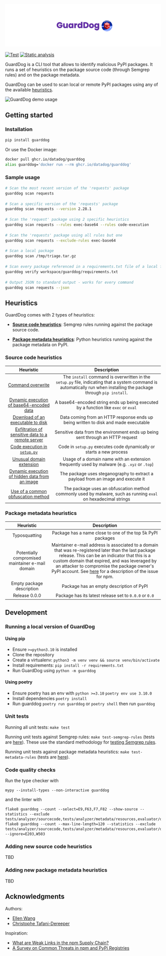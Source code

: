 ![GuardDog Banner](docs/images/banner.png)

[![Test](https://github.com/DataDog/guarddog/actions/workflows/test.yml/badge.svg)](https://github.com/DataDog/guarddog/actions/workflows/test.yml) [![Static analysis](https://github.com/DataDog/guarddog/actions/workflows/semgrep.yml/badge.svg)](https://github.com/DataDog/guarddog/actions/workflows/semgrep.yml)

GuardDog is a CLI tool that allows to identify malicious PyPI packages. It runs a set of heuristics on the package source code (through Semgrep rules) and on the package metadata.

GuardDog can be used to scan local or remote PyPI packages using any of the available [heuristics](#heuristics).

![GuardDog demo usage](docs/images/demo.png)

## Getting started

### Installation

```sh
pip install guarddog
```

Or use the Docker image:

```sh
docker pull ghcr.io/datadog/guarddog
alias guarddog='docker run --rm ghcr.io/datadog/guarddog'
```

### Sample usage

```sh
# Scan the most recent version of the 'requests' package
guarddog scan requests

# Scan a specific version of the 'requests' package
guarddog scan requests --version 2.28.1

# Scan the 'request' package using 2 specific heuristics
guarddog scan requests --rules exec-base64 --rules code-execution

# Scan the 'requests' package using all rules but one
guarddog scan requests --exclude-rules exec-base64

# Scan a local package
guarddog scan /tmp/triage.tar.gz

# Scan every package referenced in a requirements.txt file of a local folder
guarddog verify workspace/guarddog/requirements.txt

# Output JSON to standard output - works for every command
guarddog scan requests --json
```


## Heuristics

GuardDog comes with 2 types of heuristics:

* [**Source code heuristics**](https://github.com/DataDog/guarddog/tree/main/guarddog/analyzer/sourcecode): Semgrep rules running against the package source code.

* [**Package metadata heuristics**](https://github.com/DataDog/guarddog/tree/main/guarddog/analyzer/metadata): Python heuristics running against the package metadata on PyPI.

### Source code heuristics


|                                                                         **Heuristic**                                                                         |                                                                            **Description**                                                                            |
|:-------------------------------------------------------------------------------------------------------------------------------------------------------------:|:---------------------------------------------------------------------------------------------------------------------------------------------------------------------:|
|                       [Command overwrite](https://github.com/DataDog/guarddog/blob/main/guarddog/analyzer/sourcecode/cmd-overwrite.yml)                       | The `install` command is overwritten in the `setup.py` file, indicating that a system command is automatically run when installing the package through `pip install`. |
|            [Dynamic execution of base64-encoded data](https://github.com/DataDog/guarddog/blob/main/guarddog/analyzer/sourcecode/exec-base64.yml)             |                                          A base64-encoded string ends up being executed by a function like `exec` or `eval`                                           |
|            [Download of an executable to disk](https://github.com/DataDog/guarddog/blob/main/guarddog/analyzer/sourcecode/download-executable.yml)            |                                          Data coming from an HTTP response ends up being written to disk and made executable                                          |
| [Exfiltration of sensitive data to a remote server](https://github.com/DataDog/guarddog/blob/main/guarddog/analyzer/sourcecode/exfiltrate-sensitive-data.yml) |                                            Sensitive data from the environment ends up being sent through an HTTP request                                             |
|                 [Code execution in `setup.py`](https://github.com/DataDog/guarddog/blob/main/guarddog/analyzer/sourcecode/code-execution.yml)                 |                                                 Code in `setup.py` executes code dynamically or starts a new process                                                  |
|                    [Unusual domain extension](https://github.com/DataDog/guarddog/blob/main/guarddog/analyzer/sourcecode/shady-links.yml)                     |                                      Usage of a domain name with an extension frequently used by malware (e.g. `.xyz` or `.top`)                                      |
|        [Dynamic execution of hidden data from an image](https://github.com/DataDog/guarddog/blob/main/guarddog/analyzer/sourcecode/steganography.yml)         |                                           The package uses steganography to extract a payload from an image and execute it                                            |
|               [Use of a common obfuscation method](https://github.com/DataDog/guarddog/blob/main/guarddog/analyzer/sourcecode/obfuscation.yml)                |                            The package uses an obfuscation method commonly used by malware, such as running `eval` on hexadecimal strings                             |

### Package metadata heuristics

|                  **Heuristic**                   |                                                                                                                                                                                                   **Description**                                                                                                                                                                                                   |
|:------------------------------------------------:|:-------------------------------------------------------------------------------------------------------------------------------------------------------------------------------------------------------------------------------------------------------------------------------------------------------------------------------------------------------------------------------------------------------------------:|
|                  Typosquatting                   |                                                                                                                                                                             Package has a name close to one of the top 5k PyPI packages                                                                                                                                                                             |
| Potentially compromised maintainer e-mail domain | Maintainer e-mail address is associated to a domain that was re-registered later than the last package release. This can be an indicator that this is a custom domain that expired, and was leveraged by an attacker to compromise the package owner's PyPI account. See [here](https://therecord.media/thousands-of-npm-accounts-use-email-addresses-with-expired-domains) for a description of the issue for npm. |
|            Empty package description             |                                                                                                                                                                                      Package has an empty description of PyPI                                                                                                                                                                                       |
|                  Release 0.0.0                   |                                                                                                                                                                               Package has its latest release set to `0.0.0` or `0.0`                                                                                                                                                                                |

## Development

### Running a local version of GuardDog

#### Using pip

* Ensure `>=python3.10` is installed
* Clone the repository
* Create a virtualenv: `python3 -m venv venv && source venv/bin/activate`
* Install requirements: `pip install -r requirements.txt`
* Run GuardDog using `python -m guarddog`

#### Using poetry

* Ensure poetry has an env with `python >=3.10` `poetry env use 3.10.0`
* Install dependencies `poetry install`
* Run guarddog `poetry run guarddog` or `poetry shell` then run `guarddog`

### Unit tests

Running all unit tests: `make test`

Running unit tests against Semgrep rules: `make test-semgrep-rules` (tests are [here](https://github.com/DataDog/guarddog/tree/main/tests/analyzer/sourcecode)). These use the standard methodology for [testing Semgrep rules](https://semgrep.dev/docs/writing-rules/testing-rules/).

Running unit tests against package metadata heuristics: `make test-metadata-rules` (tests are [here](https://github.com/DataDog/guarddog/tree/main/tests/analyzer/metadata)).

### Code quality checks

Run the type checker with
```shell
mypy --install-types --non-interactive guarddog
```
and the linter with
```shell
flake8 guarddog --count --select=E9,F63,F7,F82 --show-source --statistics --exclude tests/analyzer/sourcecode,tests/analyzer/metadata/resources,evaluator/data
flake8 guarddog --count --max-line-length=120 --statistics --exclude tests/analyzer/sourcecode,tests/analyzer/metadata/resources,evaluator/data --ignore=E203,W503
```

### Adding new source code heuristics

TBD

### Adding new package metadata heuristics

TBD

## Acknowledgments

Authors: 
* [Ellen Wang](https://www.linkedin.com/in/ellen-wang-4bb5961a0/)
* [Christophe Tafani-Dereeper](https://github.com/christophetd)

Inspiration: 
* [What are Weak Links in the npm Supply Chain?](https://arxiv.org/pdf/2112.10165.pdf)
* [A Survey on Common Threats in npm and PyPi Registries](https://arxiv.org/pdf/2108.09576.pdf)
